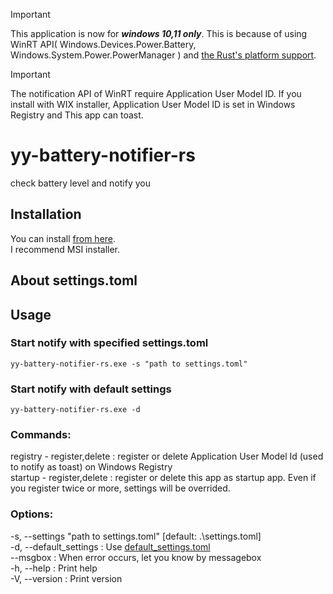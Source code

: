 > [!IMPORTANT]
> This application is now for ***windows 10,11 only***. This is because of using WinRT API( Windows.Devices.Power.Battery, Windows.System.Power.PowerManager ) and [the Rust's platform support](https://doc.rust-lang.org/beta/rustc/platform-support.html).  
  
> [!IMPORTANT]
> The notification API of WinRT require Application User Model ID. If you install with WIX installer, Application User Model ID is set in Windows Registry and This app can toast.
# yy-battery-notifier-rs
check battery level and notify you

## Installation
You can install [from here](https://github.com/yy-tromb/yy-battery-notifier-rs/releases).  
I recommend MSI installer.

## About settings.toml

## Usage

### Start notify with specified settings.toml
`yy-battery-notifier-rs.exe -s "path to settings.toml"`

### Start notify with default settings
`yy-battery-notifier-rs.exe -d`

### Commands:
  registry - register,delete : register or delete Application User Model Id (used to notify as toast) on Windows Registry  
  startup - register,delete : register or delete this app as startup app. Even if you register twice or more, settings will be overrided.  

### Options:
  -s, --settings "path to settings.toml"  \[default: .\settings.toml]  
  -d, --default_settings : Use [default_settings.toml](https://github.com/yy-tromb/yy-battery-notifier-rs/blob/main/default_settings.toml)  
      --msgbox : When error occurs, let you know by messagebox  
  -h, --help : Print help  
  -V, --version : Print version  
